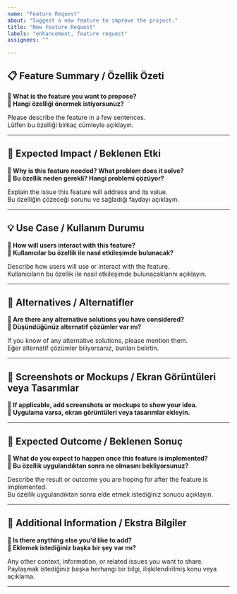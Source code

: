 ```yaml
---
name: "Feature Request"
about: "Suggest a new feature to improve the project."
title: "New Feature Request"
labels: "enhancement, feature request"
assignees: ""

---
```


## 📋 Feature Summary / Özellik Özeti

**🔹 What is the feature you want to propose?**  
**🔹 Hangi özelliği önermek istiyorsunuz?**

Please describe the feature in a few sentences.  
Lütfen bu özelliği birkaç cümleyle açıklayın.

---

## 🚀 Expected Impact / Beklenen Etki

**🔹 Why is this feature needed? What problem does it solve?**  
**🔹 Bu özellik neden gerekli? Hangi problemi çözüyor?**

Explain the issue this feature will address and its value.  
Bu özelliğin çözeceği sorunu ve sağladığı faydayı açıklayın.

---

## 💡 Use Case / Kullanım Durumu

**🔹 How will users interact with this feature?**  
**🔹 Kullanıcılar bu özellik ile nasıl etkileşimde bulunacak?**

Describe how users will use or interact with the feature.  
Kullanıcıların bu özellik ile nasıl etkileşimde bulunacaklarını açıklayın.

---

## 🔄 Alternatives / Alternatifler

**🔹 Are there any alternative solutions you have considered?**  
**🔹 Düşündüğünüz alternatif çözümler var mı?**

If you know of any alternative solutions, please mention them.  
Eğer alternatif çözümler biliyorsanız, bunları belirtin.

---

## 📸 Screenshots or Mockups / Ekran Görüntüleri veya Tasarımlar

**🔹 If applicable, add screenshots or mockups to show your idea.**  
**🔹 Uygulama varsa, ekran görüntüleri veya tasarımlar ekleyin.**

---

## 🔄 Expected Outcome / Beklenen Sonuç

**🔹 What do you expect to happen once this feature is implemented?**  
**🔹 Bu özellik uygulandıktan sonra ne olmasını bekliyorsunuz?**

Describe the result or outcome you are hoping for after the feature is implemented.  
Bu özellik uygulandıktan sonra elde etmek istediğiniz sonucu açıklayın.

---

## 📆 Additional Information / Ekstra Bilgiler

**🔹 Is there anything else you'd like to add?**  
**🔹 Eklemek istediğiniz başka bir şey var mı?**

Any other context, information, or related issues you want to share.  
Paylaşmak istediğiniz başka herhangi bir bilgi, ilişkilendirilmiş konu veya açıklama.

---
